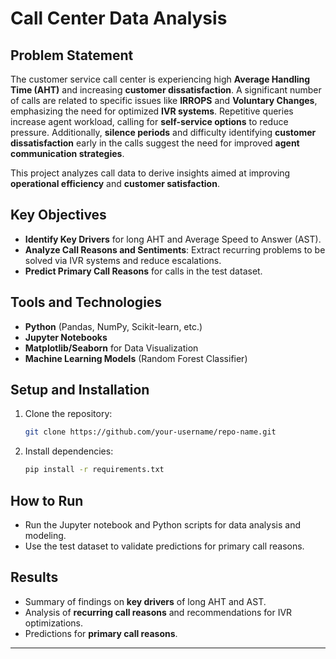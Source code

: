 # Call Center Data Analysis

## Problem Statement
The customer service call center is experiencing high **Average Handling Time (AHT)** and increasing **customer dissatisfaction**. A significant number of calls are related to specific issues like **IRROPS** and **Voluntary Changes**, emphasizing the need for optimized **IVR systems**. Repetitive queries increase agent workload, calling for **self-service options** to reduce pressure. Additionally, **silence periods** and difficulty identifying **customer dissatisfaction** early in the calls suggest the need for improved **agent communication strategies**. 

This project analyzes call data to derive insights aimed at improving **operational efficiency** and **customer satisfaction**.

## Key Objectives
- **Identify Key Drivers** for long AHT and Average Speed to Answer (AST).
- **Analyze Call Reasons and Sentiments**: Extract recurring problems to be solved via IVR systems and reduce escalations.
- **Predict Primary Call Reasons** for calls in the test dataset.

## Tools and Technologies
- **Python** (Pandas, NumPy, Scikit-learn, etc.)
- **Jupyter Notebooks**
- **Matplotlib/Seaborn** for Data Visualization
- **Machine Learning Models** (Random Forest Classifier)

## Setup and Installation
1. Clone the repository:
   ```bash
   git clone https://github.com/your-username/repo-name.git
   ```
2. Install dependencies:
   ```bash
   pip install -r requirements.txt
   ```

## How to Run
- Run the Jupyter notebook and Python scripts for data analysis and modeling.
- Use the test dataset to validate predictions for primary call reasons.

## Results
- Summary of findings on **key drivers** of long AHT and AST.
- Analysis of **recurring call reasons** and recommendations for IVR optimizations.
- Predictions for **primary call reasons**.

---

